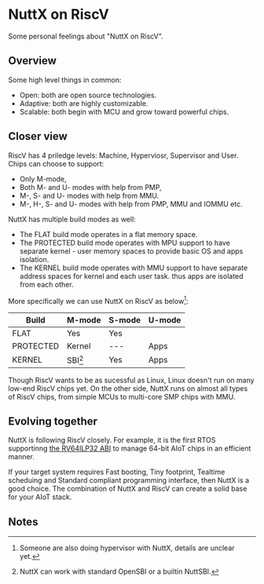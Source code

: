 # NuttX on RiscV

Some personal feelings about "NuttX on RiscV".

## Overview

Some high level things in common:

- Open: both are open source technologies.
- Adaptive: both are highly customizable.
- Scalable: both begin with MCU and grow toward powerful chips.

## Closer view

RiscV has 4 priledge levels: Machine, Hyperviosr, Supervisor and User. Chips can choose to support:

- Only M-mode,
- Both M- and U- modes with help from PMP,
- M-, S- and U- modes with help from MMU.
- M-, H-, S- and U- modes with help from PMP, MMU and IOMMU etc.

NuttX has multiple build modes as well:

- The FLAT build mode operates in a flat memory space.
- The PROTECTED build mode operates with MPU support to have separate kernel - user memory spaces to provide basic OS and apps isolation.
- The KERNEL build mode operates with MMU support to have separate address spaces for kernel and each user task. thus apps are isolated from each other.

More specifically we can use NuttX on RiscV as below[^2]:

 | Build     |  M-mode   | S-mode | U-mode  |
 | --------- | --------- | ------ | ------- |
 | FLAT      |  Yes      | Yes    |         |
 | PROTECTED |  Kernel   | ---    | Apps    |
 | KERNEL    |  SBI[^1]  | Yes    | Apps    |

Though RiscV wants to be as sucessful as Linux, Linux doesn't run on many low-end RiscV chips yet. On the other side, NuttX runs on almost all types of RiscV chips, from simple MCUs to multi-core SMP chips with MMU.

## Evolving together

NuttX is following RiscV closely. For example, it is the first RTOS supportinng [the RV64ILP32 ABI](nuttx-rv64ilp32) to manage 64-bit AIoT chips in an efficient manner.

If your target system requires Fast booting, Tiny footprint, Tealtime scheduing and Standard compliant programming interface, then NuttX is a good choice. The combination of NuttX and RiscV can create a solid base for your AIoT stack.

## Notes

[^1]: NuttX can work with standard OpenSBI or a builtin NuttSBI.
[^2]: Someone are also doing hypervisor with NuttX, details are unclear yet.
